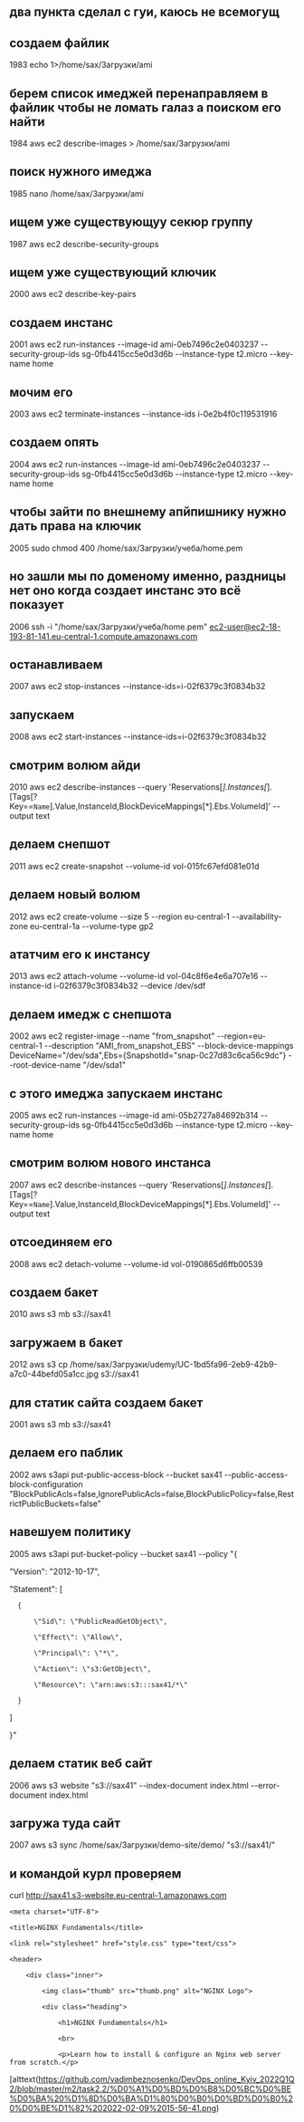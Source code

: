 ## два пункта сделал с гуи, каюсь не всемогущ


## создаем файлик


1983  echo 1>/home/sax/Загрузки/ami

## берем список имеджей перенаправляем в файлик чтобы не ломать галаз а поиском его найти

 1984  aws ec2 describe-images > /home/sax/Загрузки/ami
 
 ## поиск нужного имеджа
 
 1985  nano /home/sax/Загрузки/ami
 
 ## ищем уже существующуу секюр группу
 
 1987  aws ec2 describe-security-groups
 
 ## ищем уже существующий ключик
 
 2000  aws ec2 describe-key-pairs 
 
 
 ## создаем инстанс
 
 2001  aws ec2 run-instances --image-id ami-0eb7496c2e0403237 --security-group-ids sg-0fb4415cc5e0d3d6b --instance-type t2.micro --key-name home
 
 ## мочим его 
 
 2003  aws ec2 terminate-instances --instance-ids i-0e2b4f0c119531916
 
 ## cоздаем опять 
 
 2004  aws ec2 run-instances --image-id ami-0eb7496c2e0403237 --security-group-ids sg-0fb4415cc5e0d3d6b --instance-type t2.micro --key-name home
 
 ## чтобы зайти по внешнему апйпишнику нужно дать права на ключик 
 
 2005  sudo chmod 400 /home/sax/Загрузки/учеба/home.pem 
 
 ## но зашли мы по доменому именно, раздницы нет оно когда создает инстанс это всё показует
 
 2006  ssh -i "/home/sax/Загрузки/учеба/home.pem" ec2-user@ec2-18-193-81-141.eu-central-1.compute.amazonaws.com
 
 ## останавливаем 
 
 2007  aws ec2 stop-instances --instance-ids=i-02f6379c3f0834b32
 
 ## запускаем 
 
 2008  aws ec2 start-instances --instance-ids=i-02f6379c3f0834b32
 
 
 ## смотрим волюм айди 
 
2010  aws ec2 describe-instances --query 'Reservations[*].Instances[*].[Tags[?Key==`Name`].Value,InstanceId,BlockDeviceMappings[*].Ebs.VolumeId]' --output text

## делаем снепшот

 2011  aws ec2 create-snapshot --volume-id vol-015fc67efd081e01d
 
## делаем новый волюм 
 
 2012  aws ec2 create-volume --size 5 --region eu-central-1 --availability-zone eu-central-1a --volume-type gp2
 
 ## ататчим его к инстансу
 
 2013  aws ec2 attach-volume --volume-id vol-04c8f6e4e6a707e16 --instance-id i-02f6379c3f0834b32 --device /dev/sdf


## делаем имедж с снепшота

2002  aws ec2 register-image --name "from_snapshot" --region=eu-central-1 --description "AMI_from_snapshot_EBS" --block-device-mappings DeviceName="/dev/sda",Ebs={SnapshotId="snap-0c27d83c6ca56c9dc"} --root-device-name "/dev/sda1"
 
## с этого имеджа запускаем инстанс
 
 
 2005  aws ec2 run-instances --image-id ami-05b2727a84692b314 --security-group-ids sg-0fb4415cc5e0d3d6b --instance-type t2.micro --key-name home
 
## смотрим волюм нового инстанса
 
 
 2007  aws ec2 describe-instances --query 'Reservations[*].Instances[*].[Tags[?Key==`Name`].Value,InstanceId,BlockDeviceMappings[*].Ebs.VolumeId]' --output text
 
 ## отсоединяем его 
 
 2008  aws ec2 detach-volume --volume-id vol-0190865d6ffb00539
 
## создаем бакет
 
 
 2010  aws s3 mb s3://sax41
 
## загружаем в бакет
 
 2012  aws s3 cp /home/sax/Загрузки/udemy/UC-1bd5fa96-2eb9-42b9-a7c0-44befd05a1cc.jpg s3://sax41

## для статик сайта создаем бакет

2001  aws s3 mb s3://sax41

## делаем его паблик

 2002  aws s3api put-public-access-block --bucket sax41 --public-access-block-configuration "BlockPublicAcls=false,IgnorePublicAcls=false,BlockPublicPolicy=false,RestrictPublicBuckets=false"
 
## навешуем политику
 
 2005  aws s3api put-bucket-policy --bucket sax41 --policy "{
 
 \"Version\": \"2012-10-17\",
  
  
  \"Statement\": [
  
      {
	  
          \"Sid\": \"PublicReadGetObject\",
		  
          \"Effect\": \"Allow\",
		  
          \"Principal\": \"*\",
		  
          \"Action\": \"s3:GetObject\",
		  
          \"Resource\": \"arn:aws:s3:::sax41/*\"
		  
      }
	  
  ]
  
  
}"


## делаем статик веб сайт


 2006  aws s3 website "s3://sax41" --index-document index.html --error-document index.html
 
 ## загружа туда сайт
 
 2007  aws s3 sync /home/sax/Загрузки/demo-site/demo/ "s3://sax41/"  


## и командой курл проверяем

 curl http://sax41.s3-website.eu-central-1.amazonaws.com
 
 
 <!DOCTYPE html>
 
<html>

<head>

    <meta charset="UTF-8">
	
    <title>NGINX Fundamentals</title>
	
    <link rel="stylesheet" href="style.css" type="text/css">
	
</head>
	
	
	

<body>

    <header>
	
        <div class="inner">
		
            <img class="thumb" src="thumb.png" alt="NGINX Logo">
			
            <div class="heading">
			
                <h1>NGINX Fundamentals</h1>
				
                <br>
				
                <p>Learn how to install & configure an Nginx web server from scratch.</p>

		    
		    
[alttext(https://github.com/vadimbeznosenko/DevOps_online_Kyiv_2022Q1Q2/blob/master/m2/task2.2/%D0%A1%D0%BD%D0%B8%D0%BC%D0%BE%D0%BA%20%D1%8D%D0%BA%D1%80%D0%B0%D0%BD%D0%B0%20%D0%BE%D1%82%202022-02-09%2015-56-41.png)
